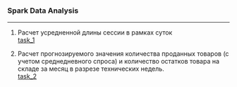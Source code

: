 ### Spark Data Analysis
---  
1) Расчет усредненной длины сессии в рамках суток  
  [task_1](task_1.ipynb "task_1.ipynb")  

2) Расчет прогнозируемого значения количества проданных товаров (с учетом среднедневного спроса) и количество остатков товара на складе за месяц в разрезе
технических недель.  
  [task_2](task_2.ipynb "task_2.ipynb")  

